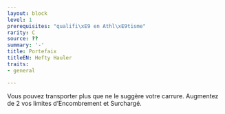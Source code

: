 ```yaml
---
layout: block
level: 1
prerequisites: "qualifi\xE9 en Athl\xE9tisme"
rarity: C
source: ??
summary: '-'
title: Portefaix
titleEN: Hefty Hauler
traits:
- general

---
```


<p>Vous pouvez transporter plus que ne le suggère votre carrure. Augmentez de 2 vos limites d’Encombrement et Surchargé.</p>